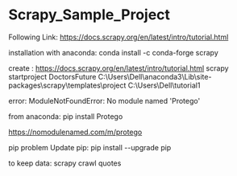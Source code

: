 # Scrapy_Sample_Project

Following Link: https://docs.scrapy.org/en/latest/intro/tutorial.html

installation with anaconda: conda install -c conda-forge scrapy

create : https://docs.scrapy.org/en/latest/intro/tutorial.html
scrapy startproject DoctorsFuture
C:\Users\Dell\anaconda3\Lib\site-packages\scrapy\templates\project
C:\Users\Dell\tutorial1


error: ModuleNotFoundError: No module named 'Protego'

from anaconda: pip install Protego

https://nomodulenamed.com/m/protego

pip problem
Update pip: pip install --upgrade pip

to keep data: scrapy crawl quotes

